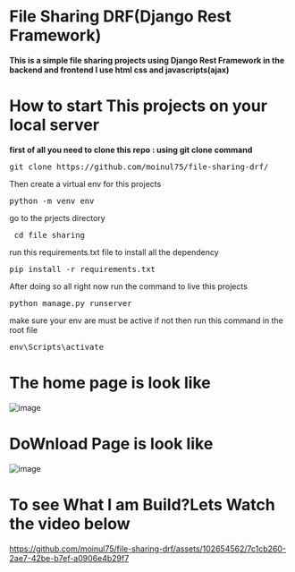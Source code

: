 ﻿# File Sharing DRF(Django Rest Framework)

**This is a simple file sharing projects using Django Rest Framework in the backend and frontend I use html css and javascripts(ajax)**

# How to start This projects on your local server 
__first of all you need to clone this repo : using git clone command__
<pre>
git clone https://github.com/moinul75/file-sharing-drf/
</pre>

Then create a virtual env for this projects 

<pre>
python -m venv env
</pre>

go to the prjects directory 
<pre>
 cd file_sharing  
</pre>

run this requirements.txt file to install all the dependency 
<pre>
pip install -r requirements.txt 
</pre>

After doing so all right now run the command to live this projects 
<pre>
python manage.py runserver
</pre>
 
make sure your env are must be active 
if not then run this command in the root file 
<pre>
env\Scripts\activate  
</pre>

# The home page is look like
![image](https://github.com/moinul75/file-sharing-drf/assets/102654562/51afd549-93f6-4795-9f47-21a303248cdd)

# DoWnload Page is look like

![image](https://github.com/moinul75/file-sharing-drf/assets/102654562/25cbfdc7-9dca-4f47-bf39-15b26fc88a11)






# To see What I am Build?Lets Watch the video below





https://github.com/moinul75/file-sharing-drf/assets/102654562/7c1cb260-2ae7-42be-b7ef-a0906e4b29f7


